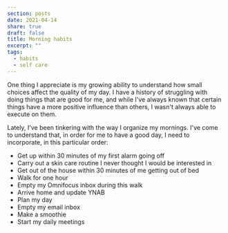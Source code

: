 ```yaml
---
section: posts
date: 2021-04-14
share: true
draft: false
title: Morning habits
excerpt: ""
tags:
  - habits
  - self care
---
```


One thing I appreciate is my growing ability to understand how small choices affect the quality of my day. I have a history of struggling with doing things that are good for me, and while I've always known that certain things have a more positive influence than others, I wasn't always able to execute on them.

Lately, I've been tinkering with the way I organize my mornings. I've come to understand that, in order for me to have a good day, I need to incorporate, in this particular order:

- Get up within 30 minutes of my first alarm going off
- Carry out a skin care routine I never thought I would be interested in
- Get out of the house within 30 minutes of me getting out of bed
- Walk for one hour
- Empty my Omnifocus inbox during this walk
- Arrive home and update YNAB
- Plan my day
- Empty my email inbox
- Make a smoothie
- Start my daily meetings